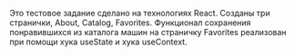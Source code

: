 Это тестовое задание сделано на технологиях React.
Созданы три странички, About, Catalog, Favorites.
Функционал сохранения понравившихся из каталога машин на страничку Favorites реализован при помощи хука useState и хука useContext.
